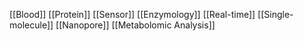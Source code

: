 [[Blood]]
[[Protein]]
[[Sensor]]
[[Enzymology]]
[[Real-time]]
[[Single-molecule]]
[[Nanopore]]
[[Metabolomic Analysis]]
